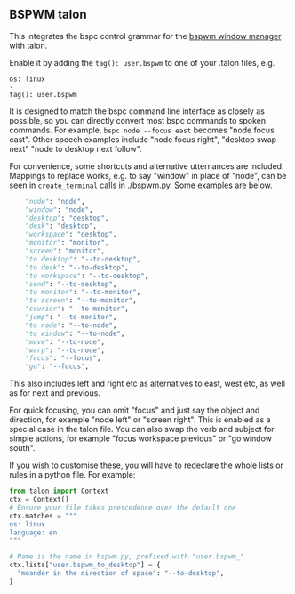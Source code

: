 ## BSPWM talon

This integrates the bspc control grammar for the [bspwm window
manager](https://github.come/baskerville/bspwm) with talon.

Enable it by adding the `tag(): user.bspwm` to one of your .talon files, e.g.
```talon
os: linux
-
tag(): user.bspwm
```

It is designed to match the bspc command line interface as closely as possible, so
you can directly convert most bspc commands to spoken commands.
For example, `bspc node --focus east` becomes "node focus east".
Other speech examples include "node focus right", "desktop swap next" "node to desktop next follow".

For convenience, some shortcuts and alternative utternances are included.
Mappings to replace works, e.g. to say "window" in place of "node", can be seen in `create_terminal` calls in [./bspwm.py](./bspwm.py). Some examples are below.

```python
    "node": "node",
    "window": "node",
    "desktop": "desktop",
    "desk": "desktop",
    "workspace": "desktop",
    "monitor": "monitor",
    "screen": "monitor",
    "to desktop": "--to-desktop",
    "to desk": "--to-desktop",
    "to workspace": "--to-desktop",
    "send": "--to-desktop",
    "to monitor": "--to-monitor",
    "to screen": "--to-monitor",
    "courier": "--to-monitor",
    "jump": "--to-monitor",
    "to node": "--to-node",
    "to window": "--to-node",
    "move": "--to-node",
    "warp": "--to-node",
    "focus": "--focus",
    "go": "--focus",
```
This also includes left and right etc as alternatives to east, west etc, as well as
for next and previous.

For quick focusing, you can omit "focus" and just say the object and
direction, for example "node left" or "screen right". This is enabled as a special
case in the talon file. You can also swap the verb and subject for simple actions,
for example "focus workspace previous" or "go window south".

If you wish to customise these, you will have to redeclare the whole lists or rules
in a python file. For example:
```python
from talon import Context
ctx = Context()
# Ensure your file takes prescedence over the default one
ctx.matches = """
os: linux
language: en
"""

# Name is the name in bspwm.py, prefixed with "user.bspwm_"
ctx.lists["user.bspwm_to_desktop"] = {
  "meander in the direction of space": "--to-desktop",
}
```
